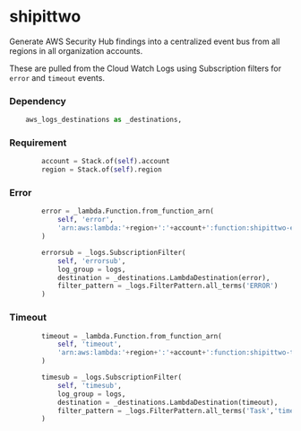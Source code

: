 # shipittwo

Generate AWS Security Hub findings into a centralized event bus from all regions in all organization accounts.

These are pulled from the Cloud Watch Logs using Subscription filters for ```error``` and ```timeout``` events.

### Dependency

```python
    aws_logs_destinations as _destinations,
```

### Requirement

```python
        account = Stack.of(self).account
        region = Stack.of(self).region
```

### Error

```python
        error = _lambda.Function.from_function_arn(
            self, 'error',
            'arn:aws:lambda:'+region+':'+account+':function:shipittwo-error'
        )

        errorsub = _logs.SubscriptionFilter(
            self, 'errorsub',
            log_group = logs,
            destination = _destinations.LambdaDestination(error),
            filter_pattern = _logs.FilterPattern.all_terms('ERROR')
        )
```

### Timeout

```python
        timeout = _lambda.Function.from_function_arn(
            self, 'timeout',
            'arn:aws:lambda:'+region+':'+account+':function:shipittwo-timeout'
        )

        timesub = _logs.SubscriptionFilter(
            self, 'timesub',
            log_group = logs,
            destination = _destinations.LambdaDestination(timeout),
            filter_pattern = _logs.FilterPattern.all_terms('Task','timed','out')
        )
```
